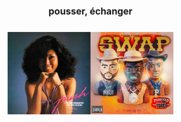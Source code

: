 <div align="center">
  <h2>pousser, échanger</h2>
  <br>
  <img src=https://github.com/barondugroove/push_swap/blob/main/srcs/pushswap.png width="75%">
</div>
